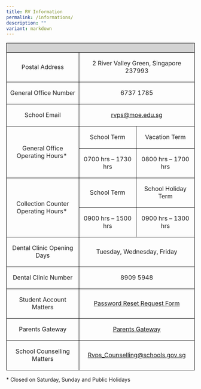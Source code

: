 ```yaml
---
title: RV Information
permalink: /informations/
description: ""
variant: markdown
---
```

<table style="minWidth: 75px; text-align: center; border-collapse: collapse;">
<colgroup>
<col>
<col>
<col>
</colgroup>
<tbody>
<tr>
<th style="background-color: lightgrey; border: 1px solid black;" rowspan="1" colspan="3">
<p></p>
</th>
</tr>
<tr>
<td style="border: 1px solid black;" rowspan="1" colspan="1">
<p>Postal Address</p>
</td>
<td style="border: 1px solid black;" rowspan="1" colspan="2">
<p>2 River Valley Green, Singapore 237993</p>
</td>
</tr>
<tr>
<td style="border: 1px solid black;" rowspan="1" colspan="1">
<p>General Office Number</p>
</td>
<td style="border: 1px solid black;" rowspan="1" colspan="2">
<p>6737 1785</p>
</td>
</tr>
<tr>
<td style="border: 1px solid black;" rowspan="1" colspan="1">
<p>School Email</p>
</td>
<td style="border: 1px solid black;" rowspan="1" colspan="2">
<p><a href="rvps@moe.edu.sg" rel="noopener noreferrer nofollow" target="_blank">rvps@moe.edu.sg</a>
</p>
</td>
</tr>
<tr>
<td style="border: 1px solid black;" rowspan="2" colspan="1">
<p>General Office Operating Hours*&nbsp;</p>
</td>
<td style="border: 1px solid black;" rowspan="1" colspan="1">
<p>School Term</p>
</td>
<td style="border: 1px solid black;" rowspan="1" colspan="1">
<p>Vacation Term</p>
</td>
</tr>
<tr>
<td style="border: 1px solid black;" rowspan="1" colspan="1">
<p>0700 hrs – 1730 hrs</p>
</td>
<td style="border: 1px solid black;" rowspan="1" colspan="1">
<p>0800 hrs – 1700 hrs</p>
</td>
</tr>
<tr>
<td style="border: 1px solid black;" rowspan="2" colspan="1">
<p>Collection Counter Operating Hours*&nbsp;</p>
</td>
<td style="border: 1px solid black;" rowspan="1" colspan="1">
<p>School Term</p>
</td>
<td style="border: 1px solid black;" rowspan="1" colspan="1">
<p>School Holiday Term</p>
</td>
</tr>
<tr>
<td style="border: 1px solid black;" rowspan="1" colspan="1">
<p>0900 hrs – 1500 hrs</p>
</td>
<td style="border: 1px solid black;" rowspan="1" colspan="1">
<p>0900 hrs – 1300 hrs</p>
</td>
</tr>
<tr>
<td style="border: 1px solid black;" rowspan="1" colspan="1">
<p>Dental Clinic Opening Days</p>
</td>
<td style="border: 1px solid black;" rowspan="1" colspan="2">
<p>Tuesday, Wednesday, Friday</p>
</td>
</tr>
<tr>
<td style="border: 1px solid black;" rowspan="1" colspan="1">
<p>Dental Clinic Number</p>
</td>
<td style="border: 1px solid black;" rowspan="1" colspan="2">
<p>8909 5948</p>
</td>
</tr>
<tr>
<td style="border: 1px solid black;" rowspan="1" colspan="1">
<p>Student Account Matters</p>
</td>
<td style="border: 1px solid black;" rowspan="1" colspan="2">
<p><a href="https://form.gov.sg/5da6a91857a4920012781a00" rel="noopener noreferrer nofollow" target="_blank">Password Reset Request Form</a>
</p>
</td>
</tr>
<tr>
<td style="border: 1px solid black;" rowspan="1" colspan="1">
<p>Parents Gateway</p>
</td>
<td style="border: 1px solid black;" rowspan="1" colspan="2">
<p><a href="/rv-partners/Parents-Gateway" rel="noopener noreferrer nofollow" target="_blank">Parents Gateway</a>
</p>
</td>
</tr>
<tr>
<td style="border: 1px solid black;" rowspan="1" colspan="1">
<p>School Counselling Matters</p>
</td>
<td style="border: 1px solid black;" rowspan="1" colspan="2">
<p><a href="mailto:Rvps_Counselling@schools.gov.sg" rel="noopener noreferrer nofollow" target="_blank">Rvps_Counselling@schools.gov.sg</a>
</p>
</td>
</tr>
</tbody>
</table>
<p></p>
<p>* Closed on Saturday, Sunday and Public Holidays</p>